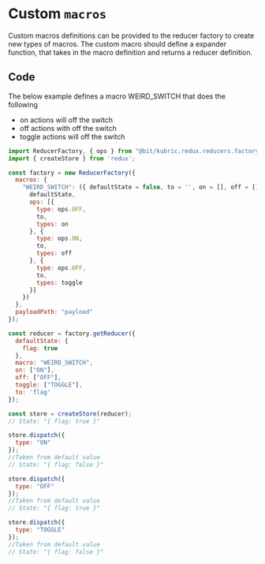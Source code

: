 # Custom `macros`

Custom macros definitions can be provided to the reducer factory to create new types of macros. The custom macro should define a expander function, that takes in the macro definition and returns a reducer definition.

## Code

The below example defines a macro WEIRD_SWITCH that does the following

* on actions will off the switch
* off actions with off the switch
* toggle actions will off the switch

```JavaScript
import ReducerFactory, { ops } from "@bit/kubric.redux.reducers.factory";
import { createStore } from 'redux';

const factory = new ReducerFactory({
  macros: {
    "WEIRD_SWITCH": ({ defaultState = false, to = '', on = [], off = [], toggle = [] }) => ({
      defaultState,
      ops: [{
        type: ops.OFF,
        to,
        types: on
      }, {
        type: ops.ON,
        to,
        types: off
      }, {
        type: ops.OFF,
        to,
        types: toggle
      }]
    })
  },
  payloadPath: "payload"
});

const reducer = factory.getReducer({
  defaultState: {
    flag: true
  },
  macro: "WEIRD_SWITCH",
  on: ["ON"],
  off: ["OFF"],
  toggle: ["TOGGLE"],
  to: 'flag'
});

const store = createStore(reducer);
// State: "{ flag: true }"

store.dispatch({
  type: "ON"
});
//Taken from default value
// State: "{ flag: false }"

store.dispatch({
  type: "OFF"
});
//Taken from default value
// State: "{ flag: true }"

store.dispatch({
  type: "TOGGLE"
});
//Taken from default value
// State: "{ flag: false }"
```
